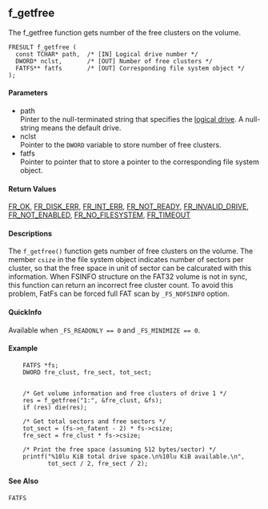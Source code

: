 ## f\_getfree

The f\_getfree function gets number of the free clusters on the volume.

    FRESULT f_getfree (
      const TCHAR* path,  /* [IN] Logical drive number */
      DWORD* nclst,       /* [OUT] Number of free clusters */
      FATFS** fatfs       /* [OUT] Corresponding file system object */
    );

#### Parameters

  - path  
    Pinter to the null-terminated string that specifies the [logical
    drive](filename.md). A null-string means the default drive.
  - nclst  
    Pointer to the `DWORD` variable to store number of free clusters.
  - fatfs  
    Pointer to pointer that to store a pointer to the corresponding file
    system object.

#### Return Values

[FR\_OK](rc.md#ok), [FR\_DISK\_ERR](rc.md#de),
[FR\_INT\_ERR](rc.md#ie), [FR\_NOT\_READY](rc.md#nr),
[FR\_INVALID\_DRIVE](rc.md#id), [FR\_NOT\_ENABLED](rc.md#ne),
[FR\_NO\_FILESYSTEM](rc.md#ns), [FR\_TIMEOUT](rc.md#tm)

#### Descriptions

The `f_getfree()` function gets number of free clusters on the volume.
The member `csize` in the file system object indicates number of sectors
per cluster, so that the free space in unit of sector can be calcurated
with this information. When FSINFO structure on the FAT32 volume is not
in sync, this function can return an incorrect free cluster count. To
avoid this problem, FatFs can be forced full FAT scan by `_FS_NOFSINFO`
option.

#### QuickInfo

Available when `_FS_READONLY == 0` and `_FS_MINIMIZE == 0`.

#### Example

``` 
    FATFS *fs;
    DWORD fre_clust, fre_sect, tot_sect;


    /* Get volume information and free clusters of drive 1 */
    res = f_getfree("1:", &fre_clust, &fs);
    if (res) die(res);

    /* Get total sectors and free sectors */
    tot_sect = (fs->n_fatent - 2) * fs->csize;
    fre_sect = fre_clust * fs->csize;

    /* Print the free space (assuming 512 bytes/sector) */
    printf("%10lu KiB total drive space.\n%10lu KiB available.\n",
           tot_sect / 2, fre_sect / 2);
```

#### See Also

`FATFS`

